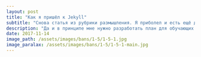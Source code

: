 ```yaml
---
layout: post
title: "Как я пришёл к Jekyll"
subtitle: "Снова статья из рубрики размышления. Я приболел и есть ещё дополнительные отвлекающие факторы, так что новой обучающей статьи не будет в это раз."
description: "Да и в принципе мне нужно разработать план для обучающих статей, структурировать материал, на это потребуется время. А пока что немного водички о том как я лениво изучал способы создания сайтов."
date: 2017-11-14
image_path: /assets/images/bans/1-5/1-5-1.jpg
image_paralax: /assets/images/bans/1-5/1-5-1-main.jpg
---
```



